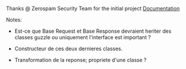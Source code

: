 Thanks @ Zerospam Security Team for the initial project
[Documentation](https://zerospam.github.io/sdk-framework/)


Notes: 

* Est-ce que Base Request et Base Response devraient heriter des classes guzzle ou uniquement
l'interface est important ?

* Constructeur de ces deux dernieres classes.

* Transformation de la reponse; propriete d'une classe ?
